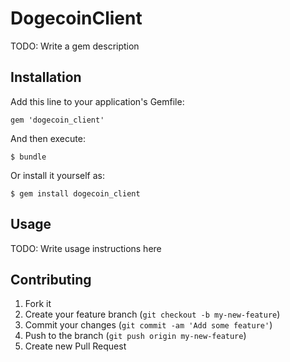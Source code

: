 # DogecoinClient

TODO: Write a gem description

## Installation

Add this line to your application's Gemfile:

    gem 'dogecoin_client'

And then execute:

    $ bundle

Or install it yourself as:

    $ gem install dogecoin_client

## Usage

TODO: Write usage instructions here

## Contributing

1. Fork it
2. Create your feature branch (`git checkout -b my-new-feature`)
3. Commit your changes (`git commit -am 'Add some feature'`)
4. Push to the branch (`git push origin my-new-feature`)
5. Create new Pull Request
